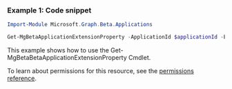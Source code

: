 ### Example 1: Code snippet

```powershellImport-Module Microsoft.Graph.Beta.Applications

Get-MgBetaApplicationExtensionProperty -ApplicationId $applicationId -ExtensionPropertyId $extensionPropertyId
```
This example shows how to use the Get-MgBetaBetaApplicationExtensionProperty Cmdlet.
To learn about permissions for this resource, see the [permissions reference](/graph/permissions-reference).

